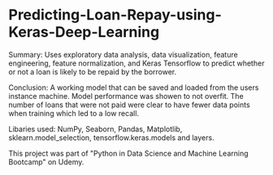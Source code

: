# Predicting-Loan-Repay-using-Keras-Deep-Learning

Summary: Uses exploratory data analysis, data visualization, feature engineering, feature normalization, and Keras Tensorflow to predict whether or not a loan is likely to be repaid by the borrower.

Conclusion:
A working model that can be saved and loaded from the users instance machine. Model performance was showen to not overfit. The number of loans that were not paid were clear to have fewer data points when training which led to a low recall.

Libaries used: NumPy, Seaborn, Pandas, Matplotlib, sklearn.model_selection, tensorflow.keras.models and layers.

This project was part of "Python in Data Science and Machine Learning Bootcamp" on Udemy.
